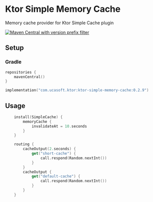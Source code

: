 # Ktor Simple Memory Cache
Memory cache provider for Ktor Simple Cache plugin

[![Maven Central with version prefix filter](https://img.shields.io/maven-central/v/com.ucasoft.ktor/ktor-simple-memory-cache/0.2.9?color=blue)](https://search.maven.org/artifact/com.ucasoft.ktor/ktor-simple-memory-cache/0.2.9/jar)
## Setup
### Gradle
```kotlin
repositories {
    mavenCentral()
}

implementation("com.ucasoft.ktor:ktor-simple-memory-cache:0.2.9")
```
## Usage
```kotlin
    install(SimpleCache) {
        memoryCache {
            invalidateAt = 10.seconds
        }
    }

    routing {
        cacheOutput(2.seconds) {
            get("short-cache") {
                call.respond(Random.nextInt())
            }
        }
        cacheOutput {
            get("default-cache") {
                call.respond(Random.nextInt())
            }
        }
    }
```